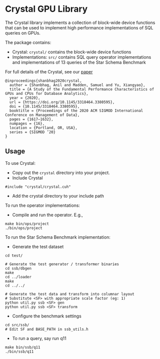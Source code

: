 Crystal GPU Library
=================

The Crystal library implements a collection of block-wide device functions that can be used to implement high performance implementations of SQL queries on GPUs.

The package contains:

* Crystal: `crystal/` contains the block-wide device functions
* Implementations: `src/` contains SQL query operator implementations and implementations of 13 queries of the Star Schema Benchmark

For full details of the Crystal, see our [paper](http://anilshanbhag.in/static/papers/crystal_sigmod20.pdf)

```
@inproceedings{shanbhag2020crystal,
  author = {Shanbhag, Anil and Madden, Samuel and Yu, Xiangyao},
  title = {A Study of the Fundamental Performance Characteristics of GPUs and CPUs for Database Analytics},
  year = {2020},
  url = {https://doi.org/10.1145/3318464.3380595},
  doi = {10.1145/3318464.3380595},
  booktitle = {Proceedings of the 2020 ACM SIGMOD International Conference on Management of Data},
  pages = {1617–1632},
  numpages = {16},
  location = {Portland, OR, USA},
  series = {SIGMOD ’20}
}
```

Usage
----

To use Crystal:

* Copy out the `crystal` directory into your project.
* Include Crystal
```
#include "crystal/crystal.cuh"
```
* Add the crystal directory to your include path

To run the operator implementations:

* Compile and run the operator. E.g.,
```
make bin/ops/project
./bin/ops/project
```

To run the Star Schema Benchmark implementation:

* Generate the test dataset

```
cd test/

# Generate the test generator / transformer binaries
cd ssb/dbgen
make
cd ../loader
make 
cd ../../

# Generate the test data and transform into columnar layout
# Substitute <SF> with appropriate scale factor (eg: 1)
python util.py ssb <SF> gen
python util.py ssb <SF> transform
```

* Configure the benchmark settings
```
cd src/ssb/
# Edit SF and BASE_PATH in ssb_utils.h
```

* To run a query, say run q11
```
make bin/ssb/q11
./bin/ssb/q11
```

